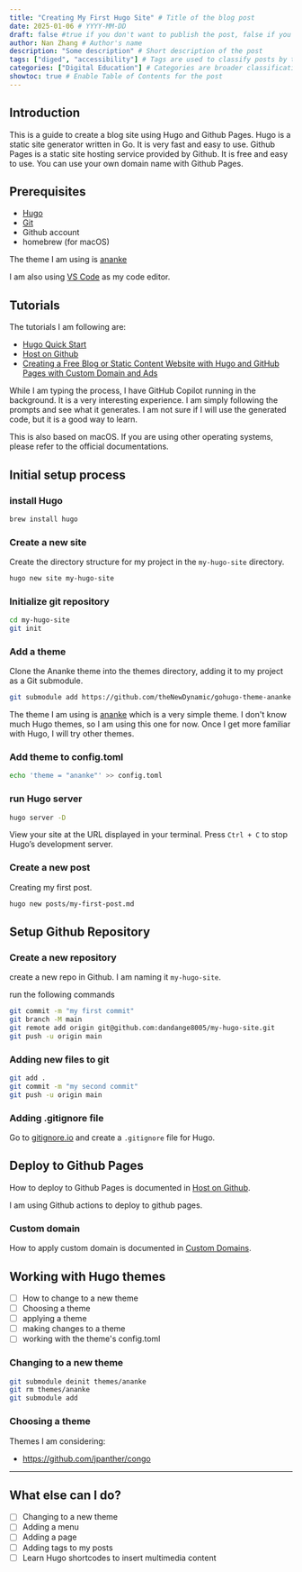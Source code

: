 ```yaml
---
title: "Creating My First Hugo Site" # Title of the blog post
date: 2025-01-06 # YYYY-MM-DD
draft: false #true if you don't want to publish the post, false if you do
author: Nan Zhang # Author's name
description: "Some description" # Short description of the post
tags: ["diged", "accessibility"] # Tags are used to classify posts by topic
categories: ["Digital Education"] # Categories are broader classifications
showtoc: true # Enable Table of Contents for the post
---
```



## Introduction

This is a guide to create a blog site using Hugo and Github Pages. Hugo is a static site generator written in Go. It is very fast and easy to use. Github Pages is a static site hosting service provided by Github. It is free and easy to use. You can use your own domain name with Github Pages.

## Prerequisites

- [Hugo](https://gohugo.io/getting-started/installing/)
- [Git](https://git-scm.com/downloads)
- Github account
- homebrew (for macOS)

The theme I am using is [ananke](https://github.com/theNewDynamic/gohugo-theme-ananke)

I am also using [VS Code](https://code.visualstudio.com/) as my code editor.

## Tutorials
The tutorials I am following are:

- [Hugo Quick Start](https://gohugo.io/getting-started/quick-start/)
- [Host on Github](https://gohugo.io/hosting-and-deployment/hosting-on-github/)
- [Creating a Free Blog or Static Content Website with Hugo and GitHub Pages with Custom Domain and Ads](https://www.youtube.com/watch?v=LSJ5S8VG5aU&ab_channel=MissCoding)

While I am typing the process, I have GitHub Copilot running in the background. It is a very interesting experience. I am simply following the prompts and see what it generates. I am not sure if I will use the generated code, but it is a good way to learn.

This is also based on macOS. If you are using other operating systems, please refer to the official documentations.

## Initial setup process

### install Hugo

```bash
brew install hugo
```

### Create a new site

Create the directory structure for my project in the `my-hugo-site` directory.

```bash
hugo new site my-hugo-site
```

### Initialize git repository

```bash
cd my-hugo-site
git init
```

### Add a theme

Clone the Ananke theme into the themes directory, adding it to my project as a Git submodule.

```bash
git submodule add https://github.com/theNewDynamic/gohugo-theme-ananke themes/ananke
```

The theme I am using is [ananke](https://github.com/theNewDynamic/gohugo-theme-ananke) which is a very simple theme. I don't know much Hugo themes, so I am using this one for now. Once I get more familiar with Hugo, I will try other themes. 

### Add theme to config.toml

```bash
echo 'theme = "ananke"' >> config.toml
```

### run Hugo server

```bash
hugo server -D
```
View your site at the URL displayed in your terminal. Press `Ctrl + C` to stop Hugo’s development server.

### Create a new post

Creating my first post.

```bash
hugo new posts/my-first-post.md
```

## Setup Github Repository

### Create a new repository

create a new repo in Github. I am naming it `my-hugo-site`.

run the following commands

```bash
git commit -m "my first commit"
git branch -M main
git remote add origin git@github.com:dandange8005/my-hugo-site.git
git push -u origin main
```

### Adding new files to git

```bash
git add .
git commit -m "my second commit"
git push -u origin main
```

### Adding .gitignore file

Go to [gitignore.io](https://www.toptal.com/developers/gitignore) and create a `.gitignore` file for Hugo.

## Deploy to Github Pages

How to deploy to Github Pages is documented in [Host on Github](https://gohugo.io/hosting-and-deployment/hosting-on-github/).

I am using Github actions to deploy to github pages.

### Custom domain

How to apply custom domain is documented in [Custom Domains](https://gohugo.io/hosting-and-deployment/hosting-on-github/#custom-domains).

## Working with Hugo themes

- [ ] How to change to a new theme
- [ ] Choosing a theme
- [ ] applying a theme
- [ ] making changes to a theme
- [ ] working with the theme's config.toml

### Changing to a new theme

```bash
git submodule deinit themes/ananke
git rm themes/ananke
git submodule add
```

### Choosing a theme

Themes I am considering:

- https://github.com/jpanther/congo


---

## What else can I do?

- [ ] Changing to a new theme
- [ ] Adding a menu
- [ ] Adding a page
- [ ] Adding tags to my posts
- [ ] Learn Hugo shortcodes to insert multimedia content

